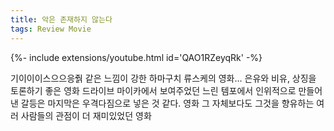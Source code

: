 ```yaml
---
title: 악은 존재하지 않는다
tags: Review Movie
---
```


<div>{%- include extensions/youtube.html id='QAO1RZeyqRk' -%}</div>

기이이이스으으응줡 같은 느낌이 강한 하마구치 류스케의 영화... 은유와 비유, 상징을 토론하기 좋은 영화
드라이브 마이카에서 보여주었던 느린 템포에서 인위적으로 만들어낸 갈등은 마지막은 우격다짐으로 넣은 것 같다.
영화 그 자체보다도 그것을 향유하는 여러 사람들의 관점이 더 재미있었던 영화